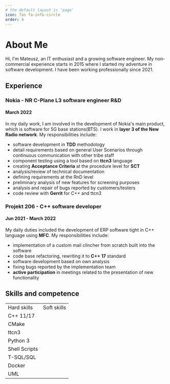 ```yaml
---
# the default layout is 'page'
icon: fas fa-info-circle
order: 4
---
```


# About Me

Hi, I'm Mateusz, an IT enthusiast and a growing software engineer. My non-commercial experience starts in 2015 where I started my adventure in software development. I have been working professionally since 2021. 

## Experience

### **Nokia** - NR C-Plane L3 software engineer R&D
#### March 2022
In my daily work, I am involved in the development of Nokia's main product, which is software for 5G base stations(BTS). I work in **layer 3 of the New Radio network**. My responsibilities include:
- software development in **TDD** methodology
- detail requirements based on general User Scenarios through continuous communication with other tribe staff
- component testing using a tool based on **ttcn3** language
- creating **Acceptance Criteria** at the procedure level for **SCT**
- analysis/review of technical documentation
- defining requirements at the RnD level
- preliminary analysis of new features for screening purposes
- analysis and repair of bugs reported by customers/testers
- code review with **Gerrit** for C++ and ttcn3

### **Projekt 206** - C++ software developer
#### Jun 2021 - March 2022
My daily duties included the development of ERP software tight in C++ language using **MFC**. My responsibilities include:
- implementation of a custom mail clincher from scratch built into the software
- code base refactoring, rewriting it to **C++ 17** standard
- software development based on own analysis
- fixing bugs reported by the implementation team
- **active participation** in meetings related to the presentation of new functionality

## Skills and competence
<table>
	<tbody>
		<tr>
			<td>Hard skills</td>
			<td>Soft skills</td>
		</tr>
		<tr>
			<td>C++ 11/17</td>
			<td></td>
		</tr>
    <tr>
			<td>CMake</td>
			<td></td>
		</tr>
    <tr>
			<td>ttcn3</td>
			<td></td>
		</tr>
    <tr>
			<td>Python 3</td>
			<td></td>
		</tr>
    <tr>
			<td>Shell Scripts</td>
			<td></td>
		</tr>
    <tr>
			<td>T-SQL/SQL</td>
			<td></td>
		</tr>
    <tr>
			<td>Docker</td>
			<td></td>
		</tr>
    <tr>
			<td>UML</td>
			<td></td>
		</tr>
	</tbody>
</table>
